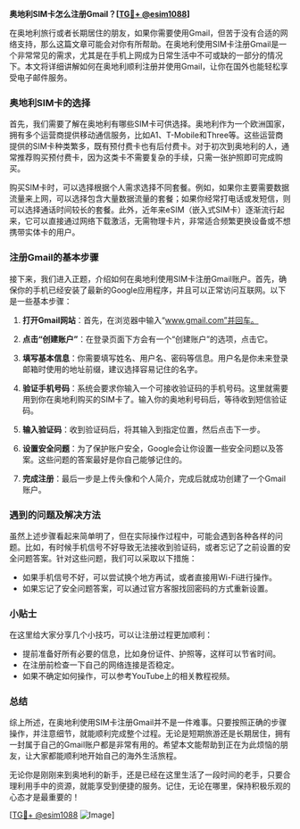 **奥地利SIM卡怎么注册Gmail？[[TG💪+ @esim1088](https://t.me/s/esim1088)]**

在奥地利旅行或者长期居住的朋友，如果你需要使用Gmail，但苦于没有合适的网络支持，那么这篇文章可能会对你有所帮助。在奥地利使用SIM卡注册Gmail是一个非常常见的需求，尤其是在手机上网成为日常生活中不可或缺的一部分的情况下。本文将详细讲解如何在奥地利顺利注册并使用Gmail，让你在国外也能轻松享受电子邮件服务。

### 奥地利SIM卡的选择

首先，我们需要了解在奥地利有哪些SIM卡可供选择。奥地利作为一个欧洲国家，拥有多个运营商提供移动通信服务，比如A1、T-Mobile和Three等。这些运营商提供的SIM卡种类繁多，既有预付费卡也有后付费卡。对于初次到奥地利的人，通常推荐购买预付费卡，因为这类卡不需要复杂的手续，只需一张护照即可完成购买。

购买SIM卡时，可以选择根据个人需求选择不同套餐。例如，如果你主要需要数据流量来上网，可以选择包含大量数据流量的套餐；如果你经常打电话或发短信，则可以选择通话时间较长的套餐。此外，近年来eSIM（嵌入式SIM卡）逐渐流行起来，它可以直接通过网络下载激活，无需物理卡片，非常适合频繁更换设备或不想携带实体卡的用户。

### 注册Gmail的基本步骤

接下来，我们进入正题，介绍如何在奥地利使用SIM卡注册Gmail账户。首先，确保你的手机已经安装了最新的Google应用程序，并且可以正常访问互联网。以下是一些基本步骤：

1. **打开Gmail网站**：首先，在浏览器中输入“www.gmail.com”并回车。
   
2. **点击“创建账户”**：在登录页面下方会有一个“创建账户”的选项，点击它。

3. **填写基本信息**：你需要填写姓名、用户名、密码等信息。用户名是你未来登录邮箱时使用的地址前缀，建议选择容易记住的名字。

4. **验证手机号码**：系统会要求你输入一个可接收验证码的手机号码。这里就需要用到你在奥地利购买的SIM卡了。输入你的奥地利号码后，等待收到短信验证码。

5. **输入验证码**：收到验证码后，将其输入到指定位置，然后点击下一步。

6. **设置安全问题**：为了保护账户安全，Google会让你设置一些安全问题以及答案。这些问题的答案最好是你自己能够记住的。

7. **完成注册**：最后一步是上传头像和个人简介，完成后就成功创建了一个Gmail账户。

### 遇到的问题及解决方法

虽然上述步骤看起来简单明了，但在实际操作过程中，可能会遇到各种各样的问题。比如，有时候手机信号不好导致无法接收到验证码，或者忘记了之前设置的安全问题答案。针对这些问题，我们可以采取以下措施：

- 如果手机信号不好，可以尝试换个地方再试，或者直接用Wi-Fi进行操作。
- 如果忘记了安全问题答案，可以通过官方客服找回密码的方式重新设置。

### 小贴士

在这里给大家分享几个小技巧，可以让注册过程更加顺利：
- 提前准备好所有必要的信息，比如身份证件、护照等，这样可以节省时间。
- 在注册前检查一下自己的网络连接是否稳定。
- 如果不确定如何操作，可以参考YouTube上的相关教程视频。

### 总结

综上所述，在奥地利使用SIM卡注册Gmail并不是一件难事。只要按照正确的步骤操作，并注意细节，就能顺利完成整个过程。无论是短期旅游还是长期居住，拥有一封属于自己的Gmail账户都是非常有用的。希望本文能帮助到正在为此烦恼的朋友，让大家都能顺利地开始自己的海外生活旅程。

无论你是刚刚来到奥地利的新手，还是已经在这里生活了一段时间的老手，只要合理利用手中的资源，就能享受到便捷的服务。记住，无论在哪里，保持积极乐观的心态才是最重要的！

[[TG💪+ @esim1088](https://t.me/s/esim1088) ![Image](https://i.postimg.cc/4NQfJmqS/Snipaste-2025-05-13-00-14-12.png)]